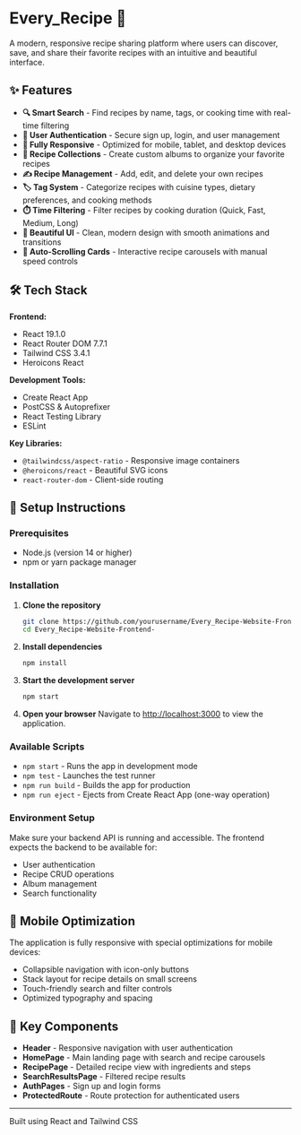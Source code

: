 # Every_Recipe 🍳

A modern, responsive recipe sharing platform where users can discover, save, and share their favorite recipes with an intuitive and beautiful interface.

## ✨ Features

- **🔍 Smart Search** - Find recipes by name, tags, or cooking time with real-time filtering
- **👤 User Authentication** - Secure sign up, login, and user management
- **📱 Fully Responsive** - Optimized for mobile, tablet, and desktop devices
- **💾 Recipe Collections** - Create custom albums to organize your favorite recipes
- **✍️ Recipe Management** - Add, edit, and delete your own recipes
- **🏷️ Tag System** - Categorize recipes with cuisine types, dietary preferences, and cooking methods
- **⏱️ Time Filtering** - Filter recipes by cooking duration (Quick, Fast, Medium, Long)
- **🎨 Beautiful UI** - Clean, modern design with smooth animations and transitions
- **🔄 Auto-Scrolling Cards** - Interactive recipe carousels with manual speed controls

## 🛠️ Tech Stack

**Frontend:**
- React 19.1.0
- React Router DOM 7.7.1
- Tailwind CSS 3.4.1
- Heroicons React

**Development Tools:**
- Create React App
- PostCSS & Autoprefixer
- React Testing Library
- ESLint

**Key Libraries:**
- `@tailwindcss/aspect-ratio` - Responsive image containers
- `@heroicons/react` - Beautiful SVG icons
- `react-router-dom` - Client-side routing

## 🚀 Setup Instructions

### Prerequisites
- Node.js (version 14 or higher)
- npm or yarn package manager

### Installation

1. **Clone the repository**
   ```bash
   git clone https://github.com/yourusername/Every_Recipe-Website-Frontend-.git
   cd Every_Recipe-Website-Frontend-
   ```

2. **Install dependencies**
   ```bash
   npm install
   ```

3. **Start the development server**
   ```bash
   npm start
   ```

4. **Open your browser**
   Navigate to [http://localhost:3000](http://localhost:3000) to view the application.

### Available Scripts

- `npm start` - Runs the app in development mode
- `npm test` - Launches the test runner
- `npm run build` - Builds the app for production
- `npm run eject` - Ejects from Create React App (one-way operation)

### Environment Setup

Make sure your backend API is running and accessible. The frontend expects the backend to be available for:
- User authentication
- Recipe CRUD operations
- Album management
- Search functionality

## 📱 Mobile Optimization

The application is fully responsive with special optimizations for mobile devices:
- Collapsible navigation with icon-only buttons
- Stack layout for recipe details on small screens
- Touch-friendly search and filter controls
- Optimized typography and spacing

## 🎯 Key Components

- **Header** - Responsive navigation with user authentication
- **HomePage** - Main landing page with search and recipe carousels
- **RecipePage** - Detailed recipe view with ingredients and steps
- **SearchResultsPage** - Filtered recipe results
- **AuthPages** - Sign up and login forms
- **ProtectedRoute** - Route protection for authenticated users

---

Built using React and Tailwind CSS

